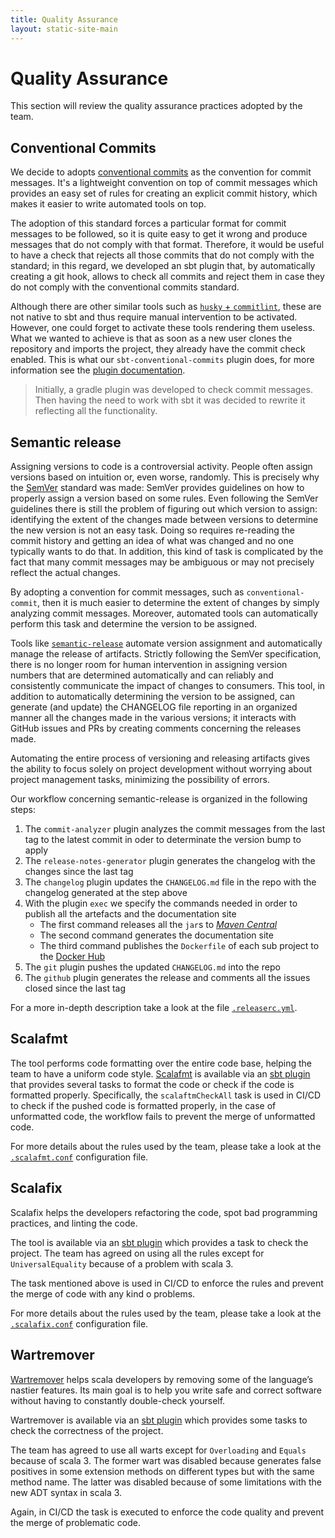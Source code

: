 ```yaml
---
title: Quality Assurance
layout: static-site-main
---
```


# Quality Assurance

This section will review the quality assurance practices adopted by the team.

## Conventional Commits

We decide to adopts [conventional commits](https://www.conventionalcommits.org/en/v1.0.0/) as the convention for commit messages.
It's a lightweight convention on top of commit messages which provides an easy set of rules for creating an explicit commit history, which makes it
easier to write automated tools on top.

The adoption of this standard forces a particular format for commit messages to be followed, so it is quite easy to get it wrong and produce messages
that do not comply with that format.
Therefore, it would be useful to have a check that rejects all those commits that do not comply with the standard;
in this regard, we developed an sbt plugin that, by automatically creating a git hook,
allows to check all commits and reject them in case they do not comply with the conventional commits standard.

Although there are other similar tools such as [`husky` + `commitlint`](https://github.com/conventional-changelog/commitlint), these are not native
to sbt and thus require manual intervention to be activated. However, one could forget to activate these tools rendering them useless.
What we wanted to achieve is that as soon as a new user clones the repository and imports the project, they already have the commit check enabled.
This is what our `sbt-conventional-commits` plugin does, for more information see the
[plugin documentation](https://github.com/nicolasfara/sbt-conventional-commits).

> Initially, a gradle plugin was developed to check commit messages.
> Then having the need to work with sbt it was decided to rewrite it reflecting all the functionality.

## Semantic release

Assigning versions to code is a controversial activity. People often assign versions based on intuition or, even worse, randomly.
This is precisely why the [SemVer](https://semver.org/) standard was made:
SemVer provides guidelines on how to properly assign a version based on some rules.
Even following the SemVer guidelines there is still the problem of figuring out which version to assign: identifying the extent of the changes made
between versions to determine the new version is not an easy task. Doing so requires re-reading the commit history and getting an idea of what was
changed and no one typically wants to do that.
In addition, this kind of task is complicated by the fact that many commit messages may be ambiguous or may not precisely reflect the actual changes.

By adopting a convention for commit messages, such as `conventional-commit`, then it is much easier to determine the extent of changes by simply
analyzing commit messages. Moreover, automated tools can automatically perform this task and determine the version to be assigned.

Tools like [`semantic-release`](https://semantic-release.gitbook.io/semantic-release/) automate version assignment and automatically manage the release
of artifacts. Strictly following the SemVer specification, there is no longer room for human intervention in assigning version numbers that are
determined automatically and can reliably and consistently communicate the impact of changes to consumers.
This tool, in addition to automatically determining the version to be assigned, can generate (and update) the CHANGELOG file reporting in an organized
manner all the changes made in the various versions; it interacts with GitHub issues and PRs by creating comments concerning the releases made.

Automating the entire process of versioning and releasing artifacts gives the ability to focus solely on project development without worrying about
project management tasks, minimizing the possibility of errors.

Our workflow concerning semantic-release is organized in the following steps:
1. The `commit-analyzer` plugin analyzes the commit messages from the last tag to the latest commit in oder to determinate the version bump to apply
2. The `release-notes-generator` plugin generates the changelog with the changes since the last tag
3. The `changelog` plugin updates the `CHANGELOG.md` file in the repo with the changelog generated at the step above
4. With the plugin `exec` we specify the commands needed in order to publish all the artefacts and the documentation site
   - The first command releases all the `jar`s to [_Maven Central_](https://www.sonatype.com)
   - The second command generates the documentation site
   - The third command publishes the `Dockerfile` of each sub project to the [Docker Hub](https://hub.docker.com/)
5. The `git` plugin pushes the updated `CHANGELOG.md` into the repo
6. The `github` plugin generates the release and comments all the issues closed since the last tag

For a more in-depth description take a look at the file [`.releaserc.yml`](https://github.com/atedeg/mdm/blob/main/.releaserc.yml).

## Scalafmt

The tool performs code formatting over the entire code base, helping the team to have a uniform code style.
[Scalafmt](https://scalameta.org/scalafmt/) is available via an [sbt plugin](https://github.com/scalameta/sbt-scalafmt)
that provides several tasks to format the code or check if the code is formatted properly.
Specifically, the `scalaftmCheckAll` task is used in CI/CD to check if the pushed code is formatted properly, in the case of unformatted code,
the workflow fails to prevent the merge of unformatted code.

For more details about the rules used by the team, please take a look at the
[`.scalafmt.conf`](https://github.com/atedeg/mdm/blob/main/.scalafmt.conf) configuration file.

## Scalafix

Scalafix helps the developers refactoring the code, spot bad programming practices, and linting the code.

The tool is available via an [sbt plugin](https://github.com/scalacenter/sbt-scalafix) which provides a task to check the project.
The team has agreed on using all the rules except for `UniversalEquality` because of a problem with scala 3.

The task mentioned above is used in CI/CD to enforce the rules and prevent the merge of code with any kind o problems.

For more details about the rules used by the team, please take a look at the 
[`.scalafix.conf`](https://github.com/atedeg/mdm/blob/main/.scalafix.conf) configuration file.

## Wartremover

[Wartremover](https://www.wartremover.org/) helps scala developers by removing some of the language’s nastier features.
Its main goal is to help you write safe and correct software without having to constantly double-check yourself.

Wartremover is available via an [sbt plugin](https://github.com/wartremover/wartremover)
which provides some tasks to check the correctness of the project.

The team has agreed to use all warts except for `Overloading` and `Equals` because of scala 3.
The former wart was disabled because generates false positives in some extension methods on different types but with the same method name.
The latter was disabled because of some limitations with the new ADT syntax in scala 3.

Again, in CI/CD the task is executed to enforce the code quality and prevent the merge of problematic code.
